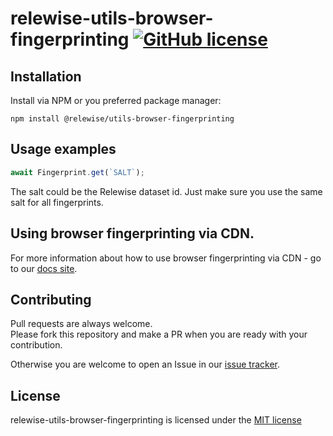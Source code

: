 # relewise-utils-browser-fingerprinting [![GitHub license](https://img.shields.io/badge/license-MIT-blue.svg)](./LICENSE)

## Installation 

Install via NPM or you preferred package manager: 

```
npm install @relewise/utils-browser-fingerprinting
```

## Usage examples

```ts
await Fingerprint.get(`SALT`);
```

The salt could be the Relewise dataset id. Just make sure you use the same salt for all fingerprints.

## Using browser fingerprinting via CDN.

For more information about how to use browser fingerprinting via CDN - go to our [docs site](https://docs.relewise.com/docs/developer/getting-started.html#_2-choose-your-technology).

## Contributing

Pull requests are always welcome.  
Please fork this repository and make a PR when you are ready with your contribution.  

Otherwise you are welcome to open an Issue in our [issue tracker](https://github.com/Relewise/relewise-utils-browser-fingerprinting/issues).

## License

relewise-utils-browser-fingerprinting is licensed under the [MIT license](./LICENSE)
